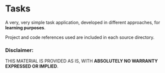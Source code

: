 # Tasks

A very, very simple task application, developed in different approaches, for **learning purposes**.


Project and code references used are included in each source directory.


### Disclaimer:

THIS MATERIAL IS PROVIDED AS IS, WITH **ABSOLUTELY NO WARRANTY EXPRESSED OR IMPLIED**.



